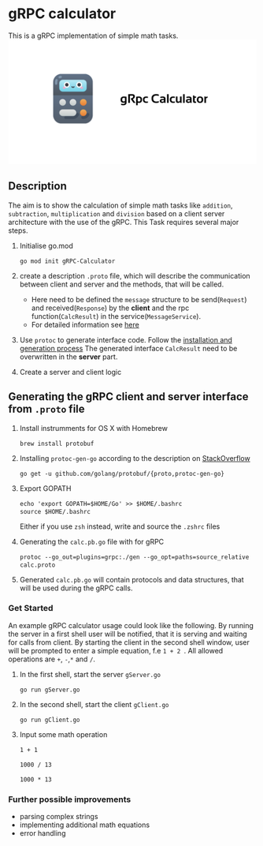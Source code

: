 # gRPC calculator

This is a gRPC implementation of simple math tasks.
![gRPC Calculator](img/gRpc_2.png)

## Description

The aim is to show the calculation of simple math tasks like `addition`, `subtraction`, `multiplication` and `division` based on a client server architecture with the use of the gRPC.
This Task requires several major steps.

1. Initialise go.mod

    ```shell script
    go mod init gRPC-Calculator
    ```

1. create a description `.proto` file, which will describe the communication between client and server and the methods, that will be called.
    - Here need to be defined the `message` structure to be send(`Request`) and received(`Response`) by the **client** and the rpc function(`CalcResult`) in the service(`MessageService`).
    - For detailed information see [here](https://grpc.io/docs/what-is-grpc/introduction/)
1. Use `protoc` to generate interface code. Follow the [installation and generation process](#protogenerration)
 The generated interface `CalcResult` need to be overwritten in the **server** part.

1. Create a server and client logic

## Generating the gRPC client and server interface from `.proto` file <a id="protogenerration"></a>
1. Install instrumments for OS X with Homebrew
    ```shell script
    brew install protobuf
    ```

1. Installing `protoc-gen-go` according to the description on [StackOverflow](https://stackoverflow.com/questions/57700860/protoc-gen-go-program-not-found-or-is-not-executable)
    ```shell script
    go get -u github.com/golang/protobuf/{proto,protoc-gen-go}
    ```

1. Export GOPATH
    ```shell script
    echo 'export GOPATH=$HOME/Go' >> $HOME/.bashrc
    source $HOME/.bashrc
    ```
    Either if you use `zsh` instead, write and source the `.zshrc` files

1. Generating the `calc.pb.go` file with for gRPC
    ```shell script
    protoc --go_out=plugins=grpc:./gen --go_opt=paths=source_relative calc.proto
    ```
    [//]: <Like> (<--protoc -I . --go_out=/Users/chernykh_alexander/go/src/tutorial/ calc.proto-->)

1. Generated `calc.pb.go` will contain protocols and data structures, that will be used during the gRPC calls.


### Get Started 

An example gRPC calculator usage could look like the following. By running the server in a first shell user will be notified, that it is serving and waiting for calls from client. By starting the client in the second shell window, user will be prompted to enter a simple equation, f.e `1 + 2 `. All allowed operations are `+`, `-`,`*` and `/`.


1. In the first shell, start the server `gServer.go`
    ```shell script
    go run gServer.go
    ```

2. In the second shell, start the client `gClient.go`

    ```shell script
    go run gClient.go
    ```
3. Input some math operation
    ```
    1 + 1
    ```

    ```
    1000 / 13
    ```

    ```
    1000 * 13
    ```

### Further possible improvements

- parsing complex strings
- implementing additional math equations
- error handling 
